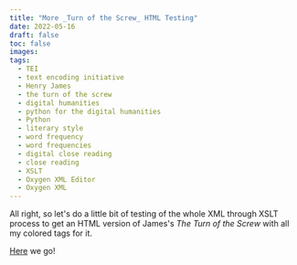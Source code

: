 ```yaml
---
title: "More _Turn of the Screw_ HTML Testing"
date: 2022-05-16
draft: false
toc: false
images:
tags:
  - TEI
  - text encoding initiative
  - Henry James
  - the turn of the screw
  - digital humanities
  - python for the digital humanities
  - Python
  - literary style
  - word frequency
  - word frequencies
  - digital close reading
  - close reading
  - XSLT
  - Oxygen XML Editor
  - Oxygen XML 
---
```


All right, so let's do a little bit of testing of the whole XML through XSLT process to get an HTML version of James's _The Turn of the Screw_ with all my colored tags for it.

[Here](static/hj_tots_tei_version_2.html) we go!
